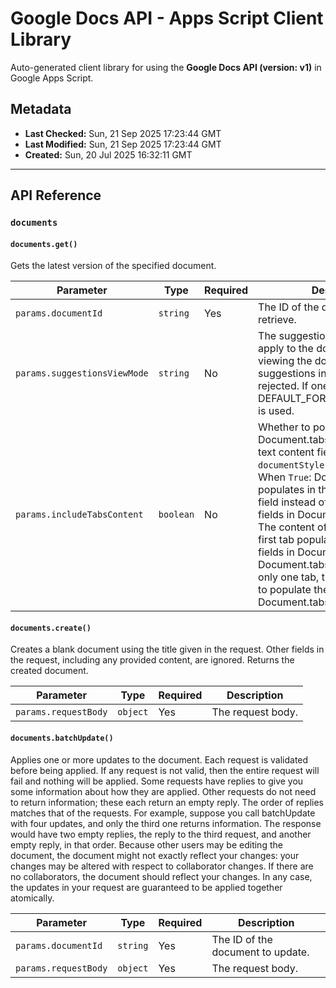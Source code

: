 # Google Docs API - Apps Script Client Library

Auto-generated client library for using the **Google Docs API (version: v1)** in Google Apps Script.

## Metadata

- **Last Checked:** Sun, 21 Sep 2025 17:23:44 GMT
- **Last Modified:** Sun, 21 Sep 2025 17:23:44 GMT
- **Created:** Sun, 20 Jul 2025 16:32:11 GMT



---

## API Reference

### `documents`

#### `documents.get()`

Gets the latest version of the specified document.

| Parameter | Type | Required | Description |
|---|---|---|---|
| `params.documentId` | `string` | Yes | The ID of the document to retrieve. |
| `params.suggestionsViewMode` | `string` | No | The suggestions view mode to apply to the document. This allows viewing the document with all suggestions inline, accepted or rejected. If one is not specified, DEFAULT_FOR_CURRENT_ACCESS is used. |
| `params.includeTabsContent` | `boolean` | No | Whether to populate the Document.tabs field instead of the text content fields like `body` and `documentStyle` on Document. - When `True`: Document content populates in the Document.tabs field instead of the text content fields in Document. - When `False`: The content of the document's first tab populates the content fields in Document excluding Document.tabs. If a document has only one tab, then that tab is used to populate the document content. Document.tabs will be empty. |

#### `documents.create()`

Creates a blank document using the title given in the request. Other fields in the request, including any provided content, are ignored. Returns the created document.

| Parameter | Type | Required | Description |
|---|---|---|---|
| `params.requestBody` | `object` | Yes | The request body. |

#### `documents.batchUpdate()`

Applies one or more updates to the document. Each request is validated before being applied. If any request is not valid, then the entire request will fail and nothing will be applied. Some requests have replies to give you some information about how they are applied. Other requests do not need to return information; these each return an empty reply. The order of replies matches that of the requests. For example, suppose you call batchUpdate with four updates, and only the third one returns information. The response would have two empty replies, the reply to the third request, and another empty reply, in that order. Because other users may be editing the document, the document might not exactly reflect your changes: your changes may be altered with respect to collaborator changes. If there are no collaborators, the document should reflect your changes. In any case, the updates in your request are guaranteed to be applied together atomically.

| Parameter | Type | Required | Description |
|---|---|---|---|
| `params.documentId` | `string` | Yes | The ID of the document to update. |
| `params.requestBody` | `object` | Yes | The request body. |
